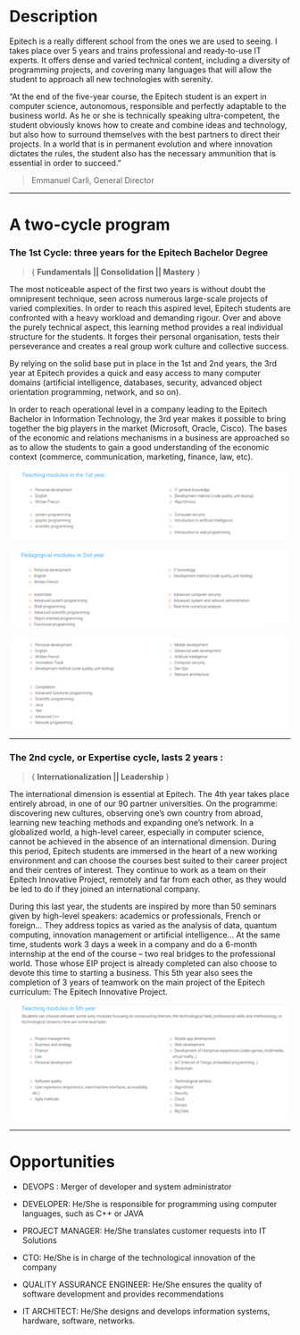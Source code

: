 # **Description**

Epitech is a really different school from the ones we are used to seeing. l takes place over 5 years and trains professional and ready-to-use IT experts. It offers dense and varied technical content, including a diversity of programming projects, and covering many languages that will allow the student to approach all new technologies with serenity.

“At the end of the five-year course, the Epitech student is an expert in computer science, autonomous, responsible and perfectly adaptable to the business world. As he or she is technically speaking ultra-competent, the student obviously knows how to create and combine ideas and technology, but also how to surround themselves with the best partners to direct their projects. In a world that is in permanent evolution and where innovation dictates the rules, the student also has the necessary ammunition that is essential in order to succeed.”

> Emmanuel Carli, General Director

---

# **A two-cycle program**

### The 1st Cycle: three years for the Epitech Bachelor Degree

> { **Fundamentals || Consolidation || Mastery** }

The most noticeable aspect of the first two years is without doubt the omnipresent technique, seen across numerous large-scale projects of varied complexities. In order to reach this aspired level, Epitech students are confronted with a heavy workload and demanding rigour. Over and above the purely technical aspect, this learning method provides a real individual structure for the students. It forges their personal organisation, tests their perseverance and creates a real group work culture and collective success.

By relying on the solid base put in place in the 1st and 2nd years, the 3rd year at Epitech provides a quick and easy access to many computer domains (artificial intelligence, databases, security, advanced object orientation programming, network, and so on).

In order to reach operational level in a company leading to the Epitech Bachelor in Information Technology, the 3rd year makes it possible to bring together the big players in the market (Microsoft, Oracle, Cisco). The bases of the economic and relations mechanisms in a business are approached so as to allow the students to gain a good understanding of the economic context (commerce, communication, marketing, finance, law, etc).


![1st Year Modules](../img/epitech/first.png)

![2nd Year Modules](../img/epitech/second.png)

![3rd Year Modules](../img/epitech/third.png)

---

### The 2nd cycle, or Expertise cycle, lasts 2 years :

> { **Internationalization || Leadership** }

The international dimension is essential at Epitech. The 4th year takes place entirely abroad, in one of our 90 partner universities. On the programme: discovering new cultures, observing one’s own country from abroad, learning new teaching methods and expanding one’s network. In a globalized world, a high-level career, especially in computer science, cannot be achieved in the absence of an international dimension. During this period, Epitech students are immersed in the heart of a new working environment and can choose the courses best suited to their career project and their centres of interest. They continue to work as a team on their Epitech Innovative Project, remotely and far from each other, as they would be led to do if they joined an international company.

During this last year, the students are inspired by more than 50 seminars given by high-level speakers: academics or professionals, French or foreign… They address topics as varied as the analysis of data, quantum computing, innovation management or artificial intelligence… At the same time, students work 3 days a week in a company and do a 6-month internship at the end of the course – two real bridges to the professional world. Those whose EIP project is already completed can also choose to devote this time to starting a business. This 5th year also sees the completion of 3 years of teamwork on the main project of the Epitech curriculum: The Epitech Innovative Project.

![5rd Year Modules](../img/epitech/five.png)

---

# **Opportunities**

- DEVOPS : Merger of developer and system administrator

- DEVELOPER: He/She is responsible for programming using computer languages, such as C++ or JAVA

- PROJECT MANAGER: He/She translates customer requests into IT Solutions

- CTO: He/She is in charge of the technological innovation of the company

- QUALITY ASSURANCE ENGINEER: He/She ensures the quality of software development and provides recommendations

- IT ARCHITECT: He/She designs and develops information systems, hardware, software, networks.